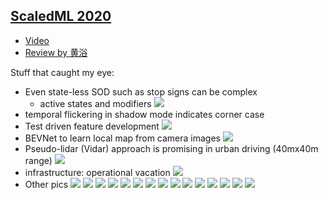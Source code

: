 ## [ScaledML 2020]()
- [Video](https://www.youtube.com/watch?v=hx7BXih7zx8)
- [Review by 黄浴](https://zhuanlan.zhihu.com/p/136179627)

Stuff that caught my eye:

- Even state-less SOD such as stop signs can be complex
	- active states and modifiers
![](assets/stop_overview.jpg)
- temporal flickering in shadow mode indicates corner case
- Test driven feature development
![](assets/evaluation.jpg)
- BEVNet to learn local map from camera images
![](assets/bevnet.jpg)
- Pseudo-lidar (Vidar) approach is promising in urban driving (40mx40m range)
![](assets/vidar.jpg)
- infrastructure: operational vacation
![](assets/operation_vacation.jpg)
- Other pics
![](assets/stop1.jpg)
![](assets/stop2.jpg)
![](assets/stop3.jpg)
![](assets/stop4.jpg)
![](assets/stop5.jpg)
![](assets/stop6.jpg)
![](assets/stop7.jpg)
![](assets/stop8.jpg)
![](assets/stop9.jpg)
![](assets/stop10.jpg)
![](assets/stop11.jpg)
![](assets/stop12.jpg)
![](assets/stop13.jpg)
![](assets/env.jpg)
![](assets/pedestrian_aeb.jpg)
